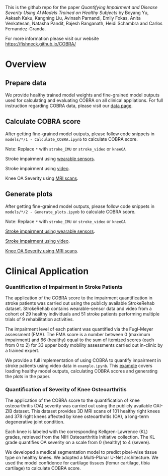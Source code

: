 
This is the github repo for the paper *Quantifying Impairment and Disease Severity Using AI Models Trained on Healthy Subjects* by Boyang Yu, Aakash Kaku, Kangning Liu, Avinash Parnandi, Emily Fokas, Anita Venkatesan, Natasha Pandit, Rajesh Ranganath, Heidi Schambra and Carlos Fernandez-Granda.

For more information please visit our website https://fishneck.github.io/COBRA/

# Overview

## Prepare data 

We provide healthy trained model weights and fine-grained model outputs used for calculating and evaluating COBRA on all clinical appliations. For full instruction regarding COBRA data, please visit our [data page](https://github.com/fishneck/COBRA/tree/main/data).




## Calculate COBRA score

After getting fine-grained model outputs, please follow code snippets in `models/*/1 - Calculate_COBRA.ipynb` to calculate COBRA score. 

Note: Replace `*` with `stroke_IMU` or `stroke_video` or `kneeOA` 

Stroke impairment using [wearable sensors](https://github.com/fishneck/COBRA/tree/main/models/stroke_IMU/).

Stroke impairment using [video](https://github.com/fishneck/COBRA/tree/main/models/stroke_video/).

Knee OA Severity using [MRI scans](https://github.com/fishneck/COBRA/tree/main/models/kneeOA/).



## Generate plots

After getting fine-grained model outputs, please follow code snippets in `models/*/2 - Generate_plots.ipynb` to calculate COBRA score. 

Note: Replace `*` with `stroke_IMU` or `stroke_video` or `kneeOA` 

[Stroke impairment using wearable sensors](https://github.com/fishneck/COBRA/tree/main/models/stroke_IMU/).

[Stroke impairment using video](https://github.com/fishneck/COBRA/tree/main/models/stroke_video/).

[Knee OA Severity using MRI scans](https://github.com/fishneck/COBRA/tree/main/models/kneeOA/).




# Clinical Application

### Quantification of Impairment in Stroke Patients

The application of the COBRA score to the impairment quantification in stroke patients was carried out using the publicly available StrokeRehab dataset. StrokeRehab contains wearable-sensor data and video from a cohort of 29 healthy individuals and 51 stroke patients performing multiple trials of 9 rehabilitation activities.

The impairment level of each patient was quantified via the Fugl-Meyer assessment (FMA). The FMA score is a number between 0 (maximum impairment) and 66 (healthy) equal to the sum of itemized scores (each from 0 to 2) for 33 upper body mobility assessments carried out in-clinic by a trained expert.

We provide a full implementation of using COBRA to quantify impairment in stroke patients using video data in `example.ipynb`. This [example](https://github.com/fishneck/COBRA/blob/main/example.ipynb) covers loading healthy model outputs, calculating COBRA scores and generating the plots in the paper.


### Quantification of Severity of Knee Osteoarthritis

The application of the COBRA score to the quantification of knee osteoarthritis (OA) severity was carried out using the publicly available OAI-ZIB dataset. This dataset provides 3D MRI scans of 101 healthy right knees and 378 right knees affected by knee osteoarthritis (OA), a long-term degenerative joint condition.


Each knee is labeled with the corresponding Kellgren-Lawrence (KL) grades, retrieved from the NIH Osteoarthritis Initiative collection. The KL grade quantifies OA severity on a scale from 0 (healthy) to 4 (severe).

We developed a medical segmentation model to predict pixel-wise tissue type on healthy knees. We adopted a Multi-Planar U-Net architecture. We used the model confidence for cartilage tissues (femur cartilage, tibia cartilage) to calculate COBRA score. 

